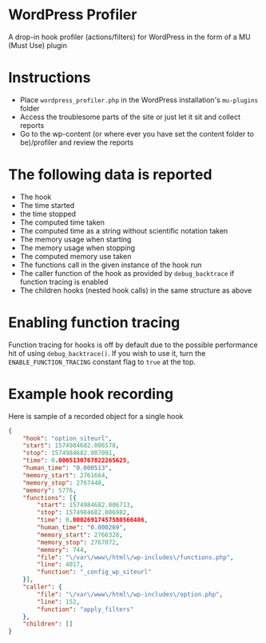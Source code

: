 # WordPress Profiler
A drop-in hook profiler (actions/filters) for WordPress in the form of a MU (Must Use) plugin

# Instructions

* Place `wordpress_profiler.php` in the WordPress installation's `mu-plugins` folder
* Access the troublesome parts of the site or just let it sit and collect reports
* Go to the wp-content (or where ever you have set the content folder to be)/profiler and review the reports

# The following data is reported

* The hook
* The time started
* the time stopped
* The computed time taken
* The computed time as a string without scientific notation taken
* The memory usage when starting
* The memory usage when stopping
* The computed memory use taken
* The functions call in the given instance of the hook run
* The caller function of the hook as provided by `debug_backtrace` if function tracing is enabled
* The children hooks (nested hook calls) in the same structure as above

# Enabling function tracing

Function tracing for hooks is off by default due to the possible performance hit of using `debug_backtrace()`. If you wish to use it, turn the `ENABLE_FUNCTION_TRACING` constant flag to `true` at the top.


# Example hook recording

Here is sample of a recorded object for a single hook

```json
{
    "hook": "option_siteurl",
    "start": 1574984682.006578,
    "stop": 1574984682.007091,
    "time": 0.0005130767822265625,
    "human_time": "0.000513",
    "memory_start": 2761664,
    "memory_stop": 2767440,
    "memory": 5776,
    "functions": [{
        "start": 1574984682.006713,
        "stop": 1574984682.006982,
        "time": 0.00026917457580566406,
        "human_time": "0.000269",
        "memory_start": 2766328,
        "memory_stop": 2767072,
        "memory": 744,
        "file": "\/var\/www\/html\/wp-includes\/functions.php",
        "line": 4017,
        "function": "_config_wp_siteurl"
    }],
    "caller": {
        "file": "\/var\/www\/html\/wp-includes\/option.php",
        "line": 152,
        "function": "apply_filters"
    },
    "children": []
}
```
